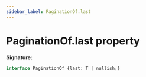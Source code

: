 ```yaml
---
sidebar_label: PaginationOf.last
---
```

# PaginationOf.last property

**Signature:**

```typescript
interface PaginationOf {last: T | nullish;}
```
